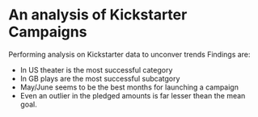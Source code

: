 # An analysis of Kickstarter Campaigns
Performing analysis on Kickstarter data to unconver trends
Findings are:
  * In US theater is the most successful category
  * In GB plays are the most successful subcatgory
  * May/June seems to be the best months for launching a campaign
  * Even an outlier in the pledged amounts is far lesser thean the mean goal. 
